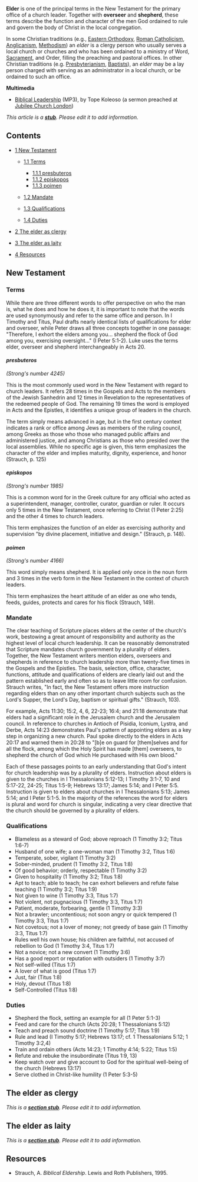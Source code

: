 **Elder** is one of the principal terms in the New Testament for
the primary office of a church leader. Together with **overseer**
and **shepherd**, these terms describe the function and character
of the men God ordained to rule and govern the body of Christ in
the local congregation.

In some Christian traditions (e.g.,
[Eastern Orthodoxy](Eastern_Orthodoxy "Eastern Orthodoxy"),
[Roman Catholicism](Roman_Catholic_Church "Roman Catholic Church"),
[Anglicanism](Anglicanism "Anglicanism"),
[Methodism](Methodism "Methodism")) an *elder* is a clergy person
who usually serves a local church or churches and who has been
ordained to a ministry of Word,
[Sacrament](Sacraments "Sacraments"), and Order, filling the
preaching and pastoral offices. In other Christian traditions (e.g.
[Presbyterianism](Presbyterian "Presbyterian"),
[Baptists](Baptist "Baptist")), an *elder* may be a lay person
charged with serving as an administrator in a local church, or be
ordained to such an office.

**Multimedia**

-   [Biblical Leadership](http://jubilee-church.org/sermons07/biblical_leadership_TK.mp3)
    (MP3), by Tope Koleoso (a sermon preached at
    [Jubilee Church London](http://www.jubilee-church.org))

*This article is a **[stub](http://www.theopedia.com/Category:Theopedia_stubs "Category:Theopedia stubs")**. Please edit it to add information.*
## Contents

-   [1 New Testament](#New_Testament)
    -   [1.1 Terms](#Terms)
        -   [1.1.1 presbuteros](#presbuteros)
        -   [1.1.2 episkopos](#episkopos)
        -   [1.1.3 poimen](#poimen)

    -   [1.2 Mandate](#Mandate)
    -   [1.3 Qualifications](#Qualifications)
    -   [1.4 Duties](#Duties)

-   [2 The elder as clergy](#The_elder_as_clergy)
-   [3 The elder as laity](#The_elder_as_laity)
-   [4 Resources](#Resources)

## New Testament

### Terms

While there are three different words to offer perspective on who
the man is, what he does and how he does it, it is important to
note that the words are used synonymously and refer to the same
office and person. In I Timothy and Titus, Paul drafts nearly
identical lists of qualifications for elder and overseer, while
Peter draws all three concepts together in one passage: "Therefore,
I exhort the elders among you... shepherd the flock of God among
you, exercising oversight..." (I Peter 5:1-2). Luke uses the terms
elder, overseer and shepherd interchangeably in Acts 20.

#### *presbuteros*

*(Strong's number 4245)*

This is the most commonly used word in the New Testament with
regard to church leaders. It refers 28 times in the Gospels and
Acts to the members of the Jewish Sanhedrin and 12 times in
Revelation to the representatives of the redeemed people of God.
The remaining 19 times the word is employed in Acts and the
Epistles, it identifies a unique group of leaders in the church.

The term simply means advanced in age, but in the first century
context indicates a rank or office among Jews as members of the
ruling council, among Greeks as those who those who managed public
affairs and administered justice, and among Christians as those who
presided over the local assemblies. While no specific age is given,
this term emphasizes the character of the elder and implies
maturity, dignity, experience, and honor (Strauch, p. 125)

#### *episkopos*

*(Strong's number 1985)*

This is a common word for in the Greek culture for any official who
acted as a superintendent, manager, controller, curator, guardian
or ruler. It occurs only 5 times in the New Testament, once
referring to Christ (1 Peter 2:25) and the other 4 times to church
leaders.

This term emphasizes the function of an elder as exercising
authority and supervision "by divine placement, initiative and
design." (Strauch, p. 148).

#### *poimen*

*(Strong's number 4166)*

This word simply means shepherd. It is applied only once in the
noun form and 3 times in the verb form in the New Testament in the
context of church leaders.

This term emphasizes the heart attitude of an elder as one who
tends, feeds, guides, protects and cares for his flock (Strauch,
149).

### Mandate

The clear teaching of Scripture places elders at the center of the
church's work, bestowing a great amount of responsibility and
authority as the highest level of local church leadership. It can
be reasonably demonstrated that Scripture mandates church
government by a plurality of elders. Together, the New Testament
writers mention elders, overseers and shepherds in reference to
church leadership more than twenty-five times in the Gospels and
the Epistles. The basis, selection, office, character, functions,
attitude and qualifications of elders are clearly laid out and the
pattern established early and often so as to leave little room for
confusion. Strauch writes, "In fact, the New Testament offers more
instruction regarding elders than on any other important church
subjects such as the Lord's Supper, the Lord's Day, baptism or
spiritual gifts." (Strauch, 103).

For example, Acts 11:30; 15:2, 4, 6, 22-23; 16:4; and 21:18
demonstrate that elders had a significant role in the Jerusalem
church and the Jerusalem council. In reference to churches in
Antioch of Pisidia, Iconium, Lystra, and Derbe, Acts 14:23
demonstrates Paul's pattern of appointing elders as a key step in
organizing a new church. Paul spoke directly to the elders in Acts
20:17 and warned them in 20:28 to "[b]e on guard for [them]selves
and for all the flock, among which the Holy Spirit has made [them]
overseers, to shepherd the church of God which He purchased with
His own blood."

Each of these passages points to an early understanding that God's
intent for church leadership was by a plurality of elders.
Instruction about elders is given to the churches in I
Thessalonians 5:12-13; I Timothy 3:1-7, 10 and 5:17-22, 24-25;
Titus 1:5-9; Hebrews 13:17; James 5:14; and I Peter 5:5.
Instruction is given to elders about churches in I Thessalonians
5:13; James 5:14; and I Peter 5:1-5. In the majority of the
references the word for elders is plural and word for church is
singular, indicating a very clear directive that the church should
be governed by a plurality of elders.

### Qualifications

-   Blameless as a steward of God; above reproach (1 Timothy 3:2;
    Titus 1:6-7)
-   Husband of one wife; a one-woman man (1 Timothy 3:2, Titus 1:6)
-   Temperate, sober, vigilant (1 Timothy 3:2)
-   Sober-minded, prudent (1 Timothy 3:2, Titus 1:8)
-   Of good behavior; orderly, respectable (1 Timothy 3:2)
-   Given to hospitality (1 Timothy 3:2; Titus 1:8)
-   Apt to teach; able to teach; he can exhort believers and refute
    false teaching (1 Timothy 3:2; Titus 1:9)
-   Not given to wine (1 Timothy 3:3, Titus 1:7)
-   Not violent, not pugnacious (1 Timothy 3:3, Titus 1:7)
-   Patient, moderate, forbearing, gentle (1 Timothy 3:3)
-   Not a brawler; uncontentious; not soon angry or quick tempered
    (1 Timothy 3:3, Titus 1:7)
-   Not covetous; not a lover of money; not greedy of base gain (1
    Timothy 3:3, Titus 1:7)
-   Rules well his own house; his children are faithful, not
    accused of rebellion to God (1 Timothy 3:4, Titus 1:7)
-   Not a novice; not a new convert (1 Timothy 3:6)
-   Has a good report or reputation with outsiders (1 Timothy 3:7)
-   Not self-willed (Titus 1:7)
-   A lover of what is good (Titus 1:7)
-   Just, fair (Titus 1:8)
-   Holy, devout (Titus 1:8)
-   Self-Controlled (Titus 1:8)

### Duties

-   Shepherd the flock, setting an example for all (1 Peter 5:1-3)
-   Feed and care for the church (Acts 20:28; 1 Thessalonians 5:12)
-   Teach and preach sound doctrine (1 Timothy 5:17; Titus 1:9)
-   Rule and lead (I Timothy 5:17; Hebrews 13:17; cf. 1
    Thessalonians 5:12; 1 Timothy 3:2,4)
-   Train and ordain others (Acts 14:23; 1 Timothy 4:14; 5:22;
    Titus 1:5)
-   Refute and rebuke the insubordinate (Titus 1:9, 13)
-   Keep watch over and give account to God for the spiritual
    well-being of the church (Hebrews 13:17)
-   Serve clothed in Christ-like humility (1 Peter 5:3-5)

## The elder as clergy

*This is a **[section stub](http://www.theopedia.com/Category:Theopedia_sectionstubs "Category:Theopedia sectionstubs")**. Please edit it to add information.*
## The elder as laity

*This is a **[section stub](http://www.theopedia.com/Category:Theopedia_sectionstubs "Category:Theopedia sectionstubs")**. Please edit it to add information.*
## Resources

-   Strauch, A. *Biblical Eldership*. Lewis and Roth Publishers,
    1995.



